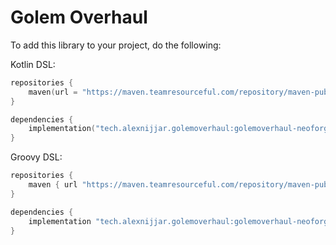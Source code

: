 # Golem Overhaul

To add this library to your project, do the following:

Kotlin DSL:
```kotlin
repositories {
    maven(url = "https://maven.teamresourceful.com/repository/maven-public/")
}

dependencies {
    implementation("tech.alexnijjar.golemoverhaul:golemoverhaul-neoforge-$minecraftVersion:$endermanOverhaulVersion")
}
```

Groovy DSL:
```groovy
repositories {
    maven { url "https://maven.teamresourceful.com/repository/maven-public/" }
}

dependencies {
    implementation "tech.alexnijjar.golemoverhaul:golemoverhaul-neoforge-$minecraftVersion:$endermanOverhaulVersion"
}
```